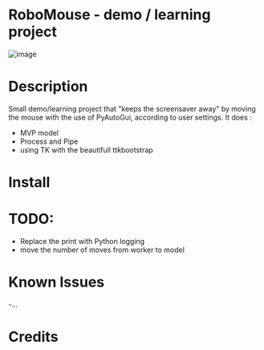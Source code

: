 # RoboMouse - demo / learning project 
![image](https://github.com/WerewolfC/RoboMouse/assets/136624525/42262a76-a40c-4d20-947c-d0479df504a6)
# Description
Small demo/learning project that "keeps the screensaver away" by moving the mouse with the use of PyAutoGui, according to user settings.
It does :
- MVP model
- Process and Pipe
- using TK with the beautifull ttkbootstrap
  
# Install
# TODO:
- Replace the print with Python logging
- move the number of moves from worker to model
  
# Known Issues
-...

# Credits

